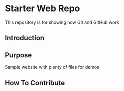 # Starter Web Repo

This repository is for showing how Git and GitHub work
## Introduction
## Purpose

Sample website with plenty of files for demos

## How To Contribute